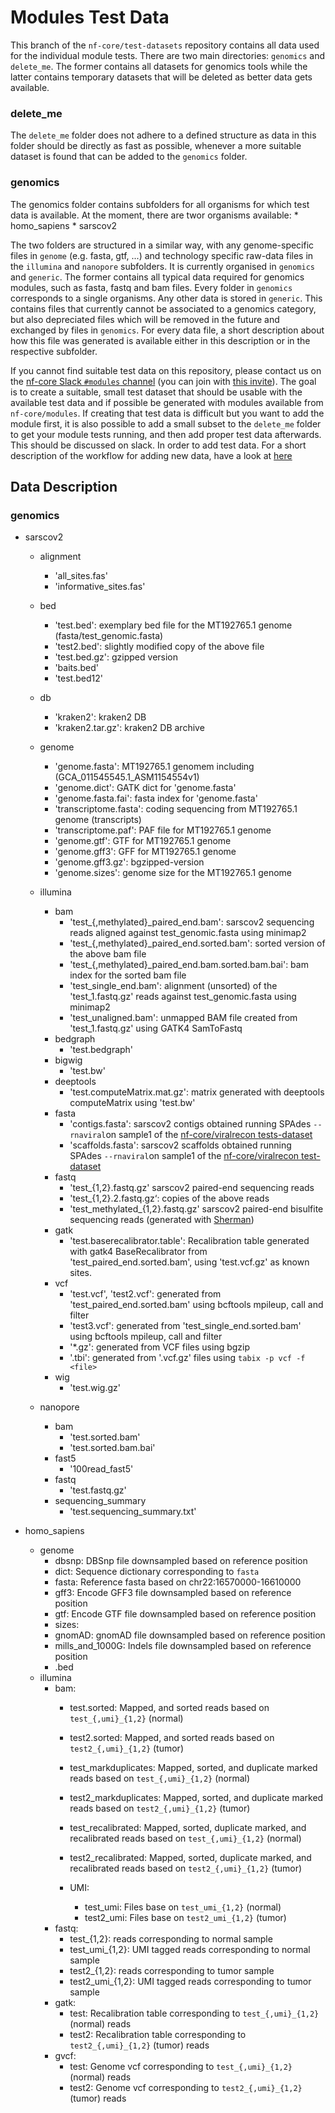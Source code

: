 # Modules Test Data

This branch of the `nf-core/test-datasets` repository contains all data used for the individual module tests.
There are two main directories: `genomics` and `delete_me`. The former contains all datasets for genomics tools while the latter contains temporary datasets that will be deleted as better data gets available.

### delete_me
The `delete_me` folder does not adhere to a defined structure as data in this folder should be directly as fast as possible, whenever a more suitable dataset is found that can be added to the `genomics` folder.

### genomics
The genomics folder contains subfolders for all organisms for which test data is available. At the moment, there are twor organisms available:
    * homo_sapiens
    * sarscov2

The two folders are structured in a similar way, with any genome-specific files in `genome` (e.g. fasta, gtf, ...) and technology specific raw-data files
in the `illumina` and `nanopore` subfolders.
It is currently organised in `genomics` and `generic`. The former contains all typical data required for genomics modules, such as fasta, fastq and bam files. Every folder in `genomics` corresponds to a single organisms. Any other data is stored in `generic`. This contains files that currently cannot be associated to a genomics category, but also depreciated files which will be removed in the future and exchanged by files in `genomics`. For every data file, a short description about how this file was generated is available either in this description or in the respective subfolder.

If you cannot find suitable test data on this repository, please contact us on the [nf-core Slack `#modules` channel](https://nfcore.slack.com/channels/modules) (you can join with [this invite](https://nf-co.re/join/slack)). The goal is to create a suitable, small test dataset that should be usable with the available test data and if possible be generated with modules available from `nf-core/modules`. If creating that test data is difficult but you want to add the module first, it is also possible to add a small subset to the `delete_me` folder to get your module tests running, and then add proper test data afterwards. This should be discussed on slack. In order to add test data. For a short description of the workflow for adding new data, have a look at [here](docs/ADD_NEW_DATA)
## Data Description

### genomics

* sarscov2
    * alignment
        * 'all_sites.fas'
        * 'informative_sites.fas'
    * bed
        * 'test.bed': exemplary bed file for the MT192765.1 genome (fasta/test_genomic.fasta)
        * 'test2.bed': slightly modified copy of the above file
        * 'test.bed.gz': gzipped version
        * 'baits.bed'
        * 'test.bed12'
    * db
        * 'kraken2': kraken2 DB
        * 'kraken2.tar.gz': kraken2 DB archive
    * genome
        * 'genome.fasta': MT192765.1 genomem including (GCA_011545545.1_ASM1154554v1)
        * 'genome.dict': GATK dict for 'genome.fasta'
        * 'genome.fasta.fai': fasta index for 'genome.fasta'
        * 'transcriptome.fasta': coding sequencing from MT192765.1 genome (transcripts)
        * 'transcriptome.paf': PAF file for MT192765.1  genome
        * 'genome.gtf': GTF for MT192765.1 genome
        * 'genome.gff3': GFF for MT192765.1 genome
        * 'genome.gff3.gz': bgzipped-version
        * 'genome.sizes': genome size for the MT192765.1 genome

    * illumina
        * bam
            * 'test_{,methylated}_paired_end.bam': sarscov2 sequencing reads aligned against test_genomic.fasta using minimap2
            * 'test_{,methylated}_paired_end.sorted.bam': sorted version of the above bam file
            * 'test_{,methylated}_paired_end.bam.sorted.bam.bai': bam index for the sorted bam file
            * 'test_single_end.bam': alignment (unsorted) of the 'test_1.fastq.gz' reads against test_genomic.fasta using minimap2
            * 'test_unaligned.bam': unmapped BAM file created from 'test_1.fastq.gz' using GATK4 SamToFastq
        * bedgraph
            * 'test.bedgraph'
        * bigwig
            * 'test.bw'
        * deeptools
            * 'test.computeMatrix.mat.gz': matrix generated with deeptools computeMatrix using 'test.bw'
        * fasta
            * 'contigs.fasta': sarscov2 contigs obtained running SPAdes `--rnaviral`on sample1 of the [nf-core/viralrecon tests-dataset](https://github.com/nf-core/test-datasets/tree/viralrecon/illumina/amplicon)
            * 'scaffolds.fasta': sarscov2 scaffolds obtained running SPAdes `--rnaviral`on sample1 of the [nf-core/viralrecon test-dataset](https://github.com/nf-core/test-datasets/tree/viralrecon/illumina/amplicon)
        * fastq
            * 'test_{1,2}.fastq.gz' sarscov2 paired-end sequencing reads
            * 'test_{1,2}.2.fastq.gz‘: copies of the above reads
            * 'test_methylated_{1,2}.fastq.gz' sarscov2 paired-end bisulfite sequencing reads (generated with [Sherman](https://github.com/FelixKrueger/Sherman))
        * gatk
            * 'test.baserecalibrator.table': Recalibration table generated with gatk4 BaseRecalibrator from 'test_paired_end.sorted.bam', using 'test.vcf.gz' as known sites.
        * vcf
            * 'test.vcf', 'test2.vcf': generated from 'test_paired_end.sorted.bam' using bcftools mpileup, call and filter
            * 'test3.vcf': generated from 'test_single_end.sorted.bam' using bcftools mpileup, call and filter
            * '*.gz': generated from VCF files using bgzip
            * '.tbi': generated from '.vcf.gz' files using `tabix -p vcf -f <file>`
        * wig
            * 'test.wig.gz'
    * nanopore
        * bam
            * 'test.sorted.bam'
            * 'test.sorted.bam.bai'
        * fast5
            * '100read_fast5'
        * fastq
            * 'test.fastq.gz'
        * sequencing_summary
            * 'test.sequencing_summary.txt'


* homo_sapiens
    * genome
        * dbsnp: DBSnp file downsampled based on reference position
        * dict: Sequence dictionary corresponding to `fasta`
        * fasta: Reference fasta based on chr22:16570000-16610000
        * gff3: Encode GFF3 file downsampled based on reference position
        * gtf: Encode GTF file downsampled based on reference position
        * sizes:
        * gnomAD: gnomAD file downsampled based on reference position
        * mills_and_1000G: Indels file downsampled based on reference position
        * .bed
    * illumina
        * bam:
            * test.sorted: Mapped, and sorted reads based on `test_{,umi}_{1,2}` (normal)
            * test2.sorted: Mapped, and sorted reads based on `test2_{,umi}_{1,2}` (tumor)
            * test_markduplicates: Mapped, sorted, and duplicate marked reads based on `test_{,umi}_{1,2}` (normal)
            * test2_markduplicates: Mapped, sorted, and duplicate marked reads based on `test2_{,umi}_{1,2}` (tumor)
            * test_recalibrated: Mapped, sorted, duplicate marked, and recalibrated reads based on `test_{,umi}_{1,2}` (normal)
            * test2_recalibrated: Mapped, sorted, duplicate marked, and recalibrated reads based on `test2_{,umi}_{1,2}` (tumor)

            * UMI:
                * test_umi: Files base on  `test_umi_{1,2}` (normal)
                * test2_umi: Files base on  `test2_umi_{1,2}` (tumor)
        * fastq:
            * test_{1,2}: reads corresponding to normal sample
            * test_umi_{1,2}: UMI tagged reads corresponding to normal sample
            * test2_{1,2}: reads corresponding to tumor sample
            * test2_umi_{1,2}: UMI tagged reads corresponding to tumor sample
        * gatk:
            * test: Recalibration table corresponding to `test_{,umi}_{1,2}` (normal) reads
            * test2: Recalibration table corresponding to `test2_{,umi}_{1,2}` (tumor) reads
        * gvcf:
            * test: Genome vcf corresponding to `test_{,umi}_{1,2}` (normal) reads
            * test2: Genome vcf corresponding to `test2_{,umi}_{1,2}` (tumor) reads